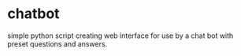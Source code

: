 # chatbot
simple python script creating web interface for use by a chat bot with preset questions and answers.

